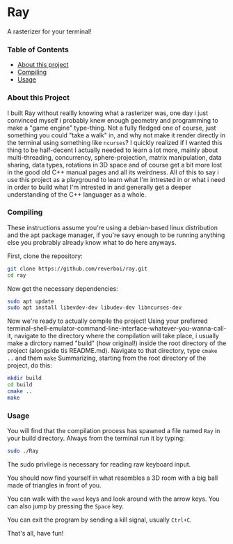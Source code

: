 # Ray

A rasterizer for your terminal!

### Table of Contents
- [About this project](#about)
- [Compiling](#compiling)
- [Usage](#usage)

### About this Project

I built Ray without reallly knowing what a rasterizer was, one day i just convinced myself i probably knew enough geometry and programming to make a "game engine" type-thing. Not a fully fledged one of course, just something you could "take a walk" in, and why not make it render directly in the terminal using something like `ncurses`? I quickly realized if I wanted this thing to be half-decent I actually needed to learn a lot more, mainly about multi-threading, concurrency, sphere-projection, matrix manipulation, data sharing, data types, rotations in 3D space and of course get a bit more lost in the good old C++ manual pages and all its weirdness.
All of this to say i use this project as a playground to learn what I'm intrested in or what i need in order to build what I'm intrested in and generally get a deeper understanding of the C++ languager as a whole.

### Compiling

These instructions assume you're using a debian-based linux distribution and the apt package manager, if you're savy enough to be running anything else you probrably already know what to do here anyways.

First, clone the repository:

```bash
git clone https://github.com/reverboi/ray.git
cd ray
```
Now get the necessary dependencies:
```bash
sudo apt update
sudo apt install libevdev-dev libudev-dev libncurses-dev
```
Now we're ready to actually compile the project!
Using your preferred terminal-shell-emulator-command-line-interface-whatever-you-wanna-call-it, navigate to the directory where the compilation will take place, i usually make a dirctory named "build" (how original!) inside the root directory of the project (alongside tis README.md). Navigate to that directory, type ```cmake ..``` and them ```make```
Summarizing, starting from the root directory of the project, do this:

```bash
mkdir build
cd build
cmake ..
make
```
### Usage
You will find that the compilation process has spawned a file named ```Ray``` in your build directory.
Always from the terminal run it by typing:

```bash
sudo ./Ray
```
The sudo privilege is necessary for reading raw keyboard input.

You should now find yourself in what resembles a 3D room with a big ball made of triangles in front of you.

You can walk with the `wasd` keys and look around with the arrow keys. You can also jump by pressing the `Space` key.

You can exit the program by sending a kill signal, usually `Ctrl+C`.

That's all, have fun!
